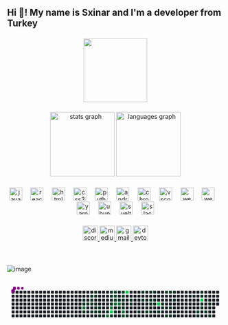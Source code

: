 <h2 align="left">Hi 👋! My name is Sxinar and I'm a developer from Turkey</h2>

###

<div align="center">
  <img height="148" src="https://avatars.githubusercontent.com/u/130384567?v=4&size=64"  />
</div>

###

<div align="center">
  <img src="https://github-readme-stats.vercel.app/api?username=sxinar&hide_title=false&hide_rank=false&show_icons=true&include_all_commits=true&count_private=true&disable_animations=false&theme=dracula&locale=en&hide_border=false" height="150" alt="stats graph"  />
  <img src="https://github-readme-stats.vercel.app/api/top-langs?username=sxinar&locale=en&hide_title=false&layout=compact&card_width=320&langs_count=5&theme=dracula&hide_border=false" height="150" alt="languages graph"  />
</div>

###

<div align="center">
  <img src="https://cdn.jsdelivr.net/gh/devicons/devicon/icons/javascript/javascript-original.svg" height="30" alt="javascript logo"  />
  <img width="12" />
  <img src="https://cdn.jsdelivr.net/gh/devicons/devicon/icons/react/react-original.svg" height="30" alt="react logo"  />
  <img width="12" />
  <img src="https://cdn.jsdelivr.net/gh/devicons/devicon/icons/html5/html5-original.svg" height="30" alt="html5 logo"  />
  <img width="12" />
  <img src="https://cdn.jsdelivr.net/gh/devicons/devicon/icons/css3/css3-original.svg" height="30" alt="css3 logo"  />
  <img width="12" />
  <img src="https://cdn.jsdelivr.net/gh/devicons/devicon/icons/python/python-original.svg" height="30" alt="python logo"  />
  <img width="12" />
  <img src="https://cdn.jsdelivr.net/gh/devicons/devicon/icons/androidstudio/androidstudio-original.svg" height="30" alt="androidstudio logo"  />
  <img width="12" />
  <img src="https://cdn.jsdelivr.net/gh/devicons/devicon/icons/chrome/chrome-original.svg" height="30" alt="chrome logo"  />
  <img width="12" />
  <img src="https://cdn.jsdelivr.net/gh/devicons/devicon/icons/vscode/vscode-original.svg" height="30" alt="vscode logo"  />
  <img width="12" />
  <img src="https://cdn.jsdelivr.net/gh/devicons/devicon/icons/webflow/webflow-original.svg" height="30" alt="webflow logo"  />
  <img width="12" />
  <img src="https://cdn.jsdelivr.net/gh/devicons/devicon/icons/weblate/weblate-original.svg" height="30" alt="weblate logo"  />
  <img width="12" />
  <img src="https://cdn.jsdelivr.net/gh/devicons/devicon/icons/yarn/yarn-original.svg" height="30" alt="yarn logo"  />
  <img width="12" />
  <img src="https://cdn.jsdelivr.net/gh/devicons/devicon/icons/ubuntu/ubuntu-plain.svg" height="30" alt="ubuntu logo"  />
  <img width="12" />
  <img src="https://cdn.jsdelivr.net/gh/devicons/devicon/icons/svelte/svelte-original.svg" height="30" alt="svelte logo"  />
  <img width="12" />
  <img src="https://cdn.jsdelivr.net/gh/devicons/devicon/icons/slack/slack-original.svg" height="30" alt="slack logo"  />
</div>

###

<div align="center">
  <a href="https://discord.com/1259108974540882026" target="_blank">
    <img src="https://img.shields.io/static/v1?message=Discord&logo=discord&label=&color=7289DA&logoColor=white&labelColor=&style=for-the-badge" height="35" alt="discord logo"  />
  </a>
  <a href="https://sxinar.medium.com" target="_blank">
    <img src="https://img.shields.io/static/v1?message=Medium&logo=medium&label=&color=12100E&logoColor=white&labelColor=&style=for-the-badge" height="35" alt="medium logo"  />
  </a>
  <a href="mailto:oshidev@proton.me" target="_blank">
    <img src="https://img.shields.io/static/v1?message=Gmail&logo=gmail&label=&color=D14836&logoColor=white&labelColor=&style=for-the-badge" height="35" alt="gmail logo"  />
  </a>
  <a href="dev.to/sxinar" target="_blank">
    <img src="https://img.shields.io/static/v1?message=dev.to&logo=dev.to&label=&color=0A0A0A&logoColor=white&labelColor=&style=for-the-badge" height="35" alt="devto logo"  />
  </a>
</div>

###

<br clear="both">

![image](https://github.com/user-attachments/assets/74c13363-1117-42c5-83cc-942818f20294)
###

<div align="center">
  <svg viewBox="-16 -32 880 192" width="880" height="192" xmlns="http://www.w3.org/2000/svg"><desc>Generated with https://github.com/Platane/snk</desc><style>:root{--cb:#1b1f230a;--cs:purple;--ce:#161b22;--c0:#161b22;--c1:#01311f;--c2:#034525;--c3:#0f6d31;--c4:#00c647}.c{shape-rendering:geometricPrecision;fill:var(--ce);stroke-width:1px;stroke:var(--cb);animation:none 30700ms linear infinite;width:12px;height:12px}@keyframes c0{6.83%{fill:var(--c1)}6.85%,100%{fill:var(--ce)}}.c.c0{fill:var(--c1);animation-name:c0}@keyframes c1{7.16%{fill:var(--c1)}7.18%,100%{fill:var(--ce)}}.c.c1{fill:var(--c1);animation-name:c1}@keyframes c2{70.02%{fill:var(--c3)}70.04%,100%{fill:var(--ce)}}.c.c2{fill:var(--c3);animation-name:c2}@keyframes c3{10.41%{fill:var(--c1)}10.43%,100%{fill:var(--ce)}}.c.c3{fill:var(--c1);animation-name:c3}@keyframes c4{7.48%{fill:var(--c1)}7.5%,100%{fill:var(--ce)}}.c.c4{fill:var(--c1);animation-name:c4}@keyframes c5{16.93%{fill:var(--c1)}16.95%,100%{fill:var(--ce)}}.c.c5{fill:var(--c1);animation-name:c5}@keyframes c6{17.25%{fill:var(--c1)}17.27%,100%{fill:var(--ce)}}.c.c6{fill:var(--c1);animation-name:c6}@keyframes c7{7.81%{fill:var(--c1)}7.83%,100%{fill:var(--ce)}}.c.c7{fill:var(--c1);animation-name:c7}@keyframes c8{9.76%{fill:var(--c1)}9.78%,100%{fill:var(--ce)}}.c.c8{fill:var(--c1);animation-name:c8}@keyframes c9{16.28%{fill:var(--c1)}16.3%,100%{fill:var(--ce)}}.c.c9{fill:var(--c1);animation-name:c9}@keyframes ca{16.6%{fill:var(--c1)}16.62%,100%{fill:var(--ce)}}.c.ca{fill:var(--c1);animation-name:ca}@keyframes cb{8.13%{fill:var(--c1)}8.15%,100%{fill:var(--ce)}}.c.cb{fill:var(--c1);animation-name:cb}@keyframes cc{8.46%{fill:var(--c1)}8.48%,100%{fill:var(--ce)}}.c.cc{fill:var(--c1);animation-name:cc}@keyframes cd{9.44%{fill:var(--c1)}9.46%,100%{fill:var(--ce)}}.c.cd{fill:var(--c1);animation-name:cd}@keyframes ce{8.78%{fill:var(--c1)}8.8%,100%{fill:var(--ce)}}.c.ce{fill:var(--c1);animation-name:ce}@keyframes cf{9.11%{fill:var(--c1)}9.13%,100%{fill:var(--ce)}}.c.cf{fill:var(--c1);animation-name:cf}@keyframes cg{12.04%{fill:var(--c1)}12.06%,100%{fill:var(--ce)}}.c.cg{fill:var(--c1);animation-name:cg}@keyframes ch{13.02%{fill:var(--c1)}13.04%,100%{fill:var(--ce)}}.c.ch{fill:var(--c1);animation-name:ch}@keyframes ci{67.42%{fill:var(--c3)}67.44%,100%{fill:var(--ce)}}.c.ci{fill:var(--c3);animation-name:ci}@keyframes cj{14.97%{fill:var(--c1)}14.99%,100%{fill:var(--ce)}}.c.cj{fill:var(--c1);animation-name:cj}@keyframes ck{14.65%{fill:var(--c1)}14.67%,100%{fill:var(--ce)}}.c.ck{fill:var(--c1);animation-name:ck}@keyframes cl{14%{fill:var(--c1)}14.02%,100%{fill:var(--ce)}}.c.cl{fill:var(--c1);animation-name:cl}@keyframes cm{66.44%{fill:var(--c3)}66.46%,100%{fill:var(--ce)}}.c.cm{fill:var(--c3);animation-name:cm}@keyframes cn{72.63%{fill:var(--c4)}72.65%,100%{fill:var(--ce)}}.c.cn{fill:var(--c4);animation-name:cn}@keyframes co{20.84%{fill:var(--c1)}20.86%,100%{fill:var(--ce)}}.c.co{fill:var(--c1);animation-name:co}@keyframes cp{62.86%{fill:var(--c2)}62.88%,100%{fill:var(--ce)}}.c.cp{fill:var(--c2);animation-name:cp}@keyframes cq{63.18%{fill:var(--c2)}63.2%,100%{fill:var(--ce)}}.c.cq{fill:var(--c2);animation-name:cq}@keyframes cr{63.51%{fill:var(--c2)}63.53%,100%{fill:var(--ce)}}.c.cr{fill:var(--c2);animation-name:cr}@keyframes cs{63.83%{fill:var(--c3)}63.85%,100%{fill:var(--ce)}}.c.cs{fill:var(--c3);animation-name:cs}@keyframes ct{21.49%{fill:var(--c1)}21.51%,100%{fill:var(--ce)}}.c.ct{fill:var(--c1);animation-name:ct}@keyframes cu{24.09%{fill:var(--c1)}24.11%,100%{fill:var(--ce)}}.c.cu{fill:var(--c1);animation-name:cu}@keyframes cv{64.16%{fill:var(--c3)}64.18%,100%{fill:var(--ce)}}.c.cv{fill:var(--c3);animation-name:cv}@keyframes cw{22.14%{fill:var(--c1)}22.16%,100%{fill:var(--ce)}}.c.cw{fill:var(--c1);animation-name:cw}@keyframes cx{62.2%{fill:var(--c2)}62.22%,100%{fill:var(--ce)}}.c.cx{fill:var(--c2);animation-name:cx}@keyframes cy{23.44%{fill:var(--c1)}23.46%,100%{fill:var(--ce)}}.c.cy{fill:var(--c1);animation-name:cy}@keyframes cz{23.12%{fill:var(--c1)}23.14%,100%{fill:var(--ce)}}.c.cz{fill:var(--c1);animation-name:cz}@keyframes c10{22.79%{fill:var(--c1)}22.81%,100%{fill:var(--ce)}}.c.c10{fill:var(--c1);animation-name:c10}@keyframes c11{22.47%{fill:var(--c1)}22.49%,100%{fill:var(--ce)}}.c.c11{fill:var(--c1);animation-name:c11}@keyframes c12{65.14%{fill:var(--c3)}65.16%,100%{fill:var(--ce)}}.c.c12{fill:var(--c3);animation-name:c12}@keyframes c13{59.6%{fill:var(--c2)}59.62%,100%{fill:var(--ce)}}.c.c13{fill:var(--c2);animation-name:c13}@keyframes c14{75.56%{fill:var(--c4)}75.58%,100%{fill:var(--ce)}}.c.c14{fill:var(--c4);animation-name:c14}@keyframes c15{31.26%{fill:var(--c1)}31.28%,100%{fill:var(--ce)}}.c.c15{fill:var(--c1);animation-name:c15}@keyframes c16{25.07%{fill:var(--c1)}25.09%,100%{fill:var(--ce)}}.c.c16{fill:var(--c1);animation-name:c16}@keyframes c17{25.4%{fill:var(--c1)}25.42%,100%{fill:var(--ce)}}.c.c17{fill:var(--c1);animation-name:c17}@keyframes c18{29.96%{fill:var(--c1)}29.98%,100%{fill:var(--ce)}}.c.c18{fill:var(--c1);animation-name:c18}@keyframes c19{42.34%{fill:var(--c1)}42.36%,100%{fill:var(--ce)}}.c.c19{fill:var(--c1);animation-name:c19}@keyframes c1a{26.7%{fill:var(--c1)}26.72%,100%{fill:var(--ce)}}.c.c1a{fill:var(--c1);animation-name:c1a}@keyframes c1b{29.31%{fill:var(--c1)}29.33%,100%{fill:var(--ce)}}.c.c1b{fill:var(--c1);animation-name:c1b}@keyframes c1c{41.68%{fill:var(--c1)}41.7%,100%{fill:var(--ce)}}.c.c1c{fill:var(--c1);animation-name:c1c}@keyframes c1d{27.35%{fill:var(--c1)}27.37%,100%{fill:var(--ce)}}.c.c1d{fill:var(--c1);animation-name:c1d}@keyframes c1e{28.33%{fill:var(--c1)}28.35%,100%{fill:var(--ce)}}.c.c1e{fill:var(--c1);animation-name:c1e}@keyframes c1f{28.98%{fill:var(--c1)}29%,100%{fill:var(--ce)}}.c.c1f{fill:var(--c1);animation-name:c1f}@keyframes c1g{41.36%{fill:var(--c1)}41.38%,100%{fill:var(--ce)}}.c.c1g{fill:var(--c1);animation-name:c1g}@keyframes c1h{27.68%{fill:var(--c1)}27.7%,100%{fill:var(--ce)}}.c.c1h{fill:var(--c1);animation-name:c1h}@keyframes c1i{28%{fill:var(--c1)}28.02%,100%{fill:var(--ce)}}.c.c1i{fill:var(--c1);animation-name:c1i}@keyframes c1j{79.14%{fill:var(--c4)}79.16%,100%{fill:var(--ce)}}.c.c1j{fill:var(--c4);animation-name:c1j}@keyframes c1k{34.19%{fill:var(--c1)}34.21%,100%{fill:var(--ce)}}.c.c1k{fill:var(--c1);animation-name:c1k}@keyframes c1l{35.17%{fill:var(--c1)}35.19%,100%{fill:var(--ce)}}.c.c1l{fill:var(--c1);animation-name:c1l}@keyframes c1m{34.84%{fill:var(--c1)}34.86%,100%{fill:var(--ce)}}.c.c1m{fill:var(--c1);animation-name:c1m}@keyframes c1n{40.38%{fill:var(--c1)}40.4%,100%{fill:var(--ce)}}.c.c1n{fill:var(--c1);animation-name:c1n}@keyframes c1o{37.12%{fill:var(--c1)}37.14%,100%{fill:var(--ce)}}.c.c1o{fill:var(--c1);animation-name:c1o}@keyframes c1p{40.06%{fill:var(--c1)}40.08%,100%{fill:var(--ce)}}.c.c1p{fill:var(--c1);animation-name:c1p}@keyframes c1q{36.15%{fill:var(--c1)}36.17%,100%{fill:var(--ce)}}.c.c1q{fill:var(--c1);animation-name:c1q}@keyframes c1r{36.8%{fill:var(--c1)}36.82%,100%{fill:var(--ce)}}.c.c1r{fill:var(--c1);animation-name:c1r}@keyframes c1s{39.73%{fill:var(--c1)}39.75%,100%{fill:var(--ce)}}.c.c1s{fill:var(--c1);animation-name:c1s}@keyframes c1t{39.08%{fill:var(--c1)}39.1%,100%{fill:var(--ce)}}.c.c1t{fill:var(--c1);animation-name:c1t}@keyframes c1u{46.9%{fill:var(--c1)}46.92%,100%{fill:var(--ce)}}.c.c1u{fill:var(--c1);animation-name:c1u}@keyframes c1v{53.08%{fill:var(--c2)}53.1%,100%{fill:var(--ce)}}.c.c1v{fill:var(--c2);animation-name:c1v}@keyframes c1w{52.76%{fill:var(--c1)}52.78%,100%{fill:var(--ce)}}.c.c1w{fill:var(--c1);animation-name:c1w}@keyframes c1x{47.87%{fill:var(--c1)}47.89%,100%{fill:var(--ce)}}.c.c1x{fill:var(--c1);animation-name:c1x}@keyframes c1y{47.55%{fill:var(--c1)}47.57%,100%{fill:var(--ce)}}.c.c1y{fill:var(--c1);animation-name:c1y}@keyframes c1z{83.05%{fill:var(--c4)}83.07%,100%{fill:var(--ce)}}.c.c1z{fill:var(--c4);animation-name:c1z}@keyframes c20{50.15%{fill:var(--c1)}50.17%,100%{fill:var(--ce)}}.c.c20{fill:var(--c1);animation-name:c20}@keyframes c21{50.48%{fill:var(--c1)}50.5%,100%{fill:var(--ce)}}.c.c21{fill:var(--c1);animation-name:c21}@keyframes c22{51.13%{fill:var(--c1)}51.15%,100%{fill:var(--ce)}}.c.c22{fill:var(--c1);animation-name:c22}@keyframes c23{49.5%{fill:var(--c1)}49.52%,100%{fill:var(--ce)}}.c.c23{fill:var(--c1);animation-name:c23}@keyframes c24{51.78%{fill:var(--c1)}51.8%,100%{fill:var(--ce)}}.c.c24{fill:var(--c1);animation-name:c24}.u{transform-origin:0 0;transform:scale(0,1);animation:none linear 30700ms infinite}@keyframes u0{6.83%{transform:scale(0.000,1)}6.85%,7.16%{transform:scale(0.016,1)}7.18%,7.48%{transform:scale(0.033,1)}7.5%,7.81%{transform:scale(0.049,1)}7.83%,8.13%{transform:scale(0.066,1)}8.15%,8.46%{transform:scale(0.082,1)}8.48%,8.78%{transform:scale(0.098,1)}8.8%,9.11%{transform:scale(0.115,1)}9.13%,9.44%{transform:scale(0.131,1)}9.46%,9.76%{transform:scale(0.148,1)}9.78%,10.41%{transform:scale(0.164,1)}10.43%,12.04%{transform:scale(0.180,1)}12.06%,13.02%{transform:scale(0.197,1)}13.04%,14%{transform:scale(0.213,1)}14.02%,14.65%{transform:scale(0.230,1)}14.67%,14.97%{transform:scale(0.246,1)}14.99%,16.28%{transform:scale(0.262,1)}16.3%,16.6%{transform:scale(0.279,1)}16.62%,16.93%{transform:scale(0.295,1)}16.95%,17.25%{transform:scale(0.311,1)}17.27%,20.84%{transform:scale(0.328,1)}20.86%,21.49%{transform:scale(0.344,1)}21.51%,22.14%{transform:scale(0.361,1)}22.16%,22.47%{transform:scale(0.377,1)}22.49%,22.79%{transform:scale(0.393,1)}22.81%,23.12%{transform:scale(0.410,1)}23.14%,23.44%{transform:scale(0.426,1)}23.46%,24.09%{transform:scale(0.443,1)}24.11%,25.07%{transform:scale(0.459,1)}25.09%,25.4%{transform:scale(0.475,1)}25.42%,26.7%{transform:scale(0.492,1)}26.72%,27.35%{transform:scale(0.508,1)}27.37%,27.68%{transform:scale(0.525,1)}27.7%,28%{transform:scale(0.541,1)}28.02%,28.33%{transform:scale(0.557,1)}28.35%,28.98%{transform:scale(0.574,1)}29%,29.31%{transform:scale(0.590,1)}29.33%,29.96%{transform:scale(0.607,1)}29.98%,31.26%{transform:scale(0.623,1)}31.28%,34.19%{transform:scale(0.639,1)}34.21%,34.84%{transform:scale(0.656,1)}34.86%,35.17%{transform:scale(0.672,1)}35.19%,36.15%{transform:scale(0.689,1)}36.17%,36.8%{transform:scale(0.705,1)}36.82%,37.12%{transform:scale(0.721,1)}37.14%,39.08%{transform:scale(0.738,1)}39.1%,39.73%{transform:scale(0.754,1)}39.75%,40.06%{transform:scale(0.770,1)}40.08%,40.38%{transform:scale(0.787,1)}40.4%,41.36%{transform:scale(0.803,1)}41.38%,41.68%{transform:scale(0.820,1)}41.7%,42.34%{transform:scale(0.836,1)}42.36%,46.9%{transform:scale(0.852,1)}46.92%,47.55%{transform:scale(0.869,1)}47.57%,47.87%{transform:scale(0.885,1)}47.89%,49.5%{transform:scale(0.902,1)}49.52%,50.15%{transform:scale(0.918,1)}50.17%,50.48%{transform:scale(0.934,1)}50.5%,51.13%{transform:scale(0.951,1)}51.15%,51.78%{transform:scale(0.967,1)}51.8%,52.76%{transform:scale(0.984,1)}52.78%,100%{transform:scale(1.000,1)}}.u.u0{fill:var(--c1);animation-name:u0;transform-origin:0.0px 0}@keyframes u1{53.08%{transform:scale(0.000,1)}53.1%,59.6%{transform:scale(0.167,1)}59.62%,62.2%{transform:scale(0.333,1)}62.22%,62.86%{transform:scale(0.500,1)}62.88%,63.18%{transform:scale(0.667,1)}63.2%,63.51%{transform:scale(0.833,1)}63.53%,100%{transform:scale(1.000,1)}}.u.u1{fill:var(--c2);animation-name:u1;transform-origin:671.8px 0}@keyframes u2{63.83%{transform:scale(0.000,1)}63.85%,64.16%{transform:scale(0.167,1)}64.18%,65.14%{transform:scale(0.333,1)}65.16%,66.44%{transform:scale(0.500,1)}66.46%,67.42%{transform:scale(0.667,1)}67.44%,70.02%{transform:scale(0.833,1)}70.04%,100%{transform:scale(1.000,1)}}.u.u2{fill:var(--c3);animation-name:u2;transform-origin:737.9px 0}@keyframes u3{72.63%{transform:scale(0.000,1)}72.65%,75.56%{transform:scale(0.250,1)}75.58%,79.14%{transform:scale(0.500,1)}79.16%,83.05%{transform:scale(0.750,1)}83.07%,100%{transform:scale(1.000,1)}}.u.u3{fill:var(--c4);animation-name:u3;transform-origin:803.9px 0}.s{shape-rendering:geometricPrecision;fill:var(--cs);animation:none linear 30700ms infinite}@keyframes s0{0%,99.67%{transform:translate(0px,-16px)}0.33%{transform:translate(0px,0px)}6.19%{transform:translate(288px,0px)}7.17%{transform:translate(288px,48px)}8.14%{transform:translate(336px,48px)}8.47%{transform:translate(336px,64px)}8.79%{transform:translate(352px,64px)}9.12%{transform:translate(352px,80px)}10.42%,70.36%{transform:translate(288px,80px)}10.75%{transform:translate(288px,96px)}12.38%,67.75%{transform:translate(368px,96px)}12.7%{transform:translate(368px,80px)}13.03%{transform:translate(384px,80px)}13.68%{transform:translate(384px,48px)}14.01%{transform:translate(400px,48px)}14.98%{transform:translate(400px,0px)}16.29%{transform:translate(336px,0px)}16.61%{transform:translate(336px,16px)}16.94%{transform:translate(320px,16px)}17.26%{transform:translate(320px,32px)}18.24%{transform:translate(368px,32px)}19.87%{transform:translate(368px,112px)}20.52%{transform:translate(400px,112px)}20.85%{transform:translate(400px,96px)}21.17%{transform:translate(416px,96px)}21.5%{transform:translate(416px,80px)}21.82%,65.47%{transform:translate(432px,80px)}22.15%,60.59%,65.8%{transform:translate(432px,64px)}22.48%,60.91%{transform:translate(448px,64px)}23.45%{transform:translate(448px,16px)}23.78%{transform:translate(432px,16px)}24.1%{transform:translate(432px,32px)}25.08%{transform:translate(480px,32px)}25.41%{transform:translate(480px,48px)}26.38%{transform:translate(528px,48px)}26.71%{transform:translate(528px,32px)}27.69%{transform:translate(576px,32px)}28.01%{transform:translate(576px,48px)}28.34%{transform:translate(560px,48px)}28.99%{transform:translate(560px,80px)}30.94%,58.96%,73.94%{transform:translate(464px,80px)}31.27%,59.28%{transform:translate(464px,96px)}33.88%{transform:translate(592px,96px)}34.2%{transform:translate(592px,80px)}34.53%{transform:translate(608px,80px)}35.18%{transform:translate(608px,48px)}35.83%{transform:translate(640px,48px)}36.81%{transform:translate(640px,96px)}37.13%{transform:translate(624px,96px)}37.46%{transform:translate(624px,80px)}38.11%{transform:translate(656px,80px)}39.74%{transform:translate(656px,0px)}42.35%{transform:translate(528px,0px)}42.67%{transform:translate(528px,16px)}47.56%{transform:translate(768px,16px)}47.88%{transform:translate(768px,0px)}48.53%{transform:translate(800px,0px)}49.51%{transform:translate(800px,48px)}50.16%,82.74%{transform:translate(768px,48px)}50.49%{transform:translate(768px,64px)}50.81%{transform:translate(784px,64px)}51.14%{transform:translate(784px,80px)}51.47%{transform:translate(800px,80px)}51.79%{transform:translate(800px,96px)}52.77%{transform:translate(752px,96px)}53.09%{transform:translate(752px,80px)}59.93%{transform:translate(432px,96px)}62.21%{transform:translate(448px,0px)}62.87%{transform:translate(416px,0px)}63.84%{transform:translate(416px,48px)}64.5%{transform:translate(448px,48px)}65.15%{transform:translate(448px,80px)}66.78%{transform:translate(384px,64px)}67.43%{transform:translate(384px,96px)}68.4%{transform:translate(368px,64px)}70.03%{transform:translate(288px,64px)}75.57%{transform:translate(464px,0px)}78.18%{transform:translate(592px,0px)}79.15%{transform:translate(592px,48px)}83.06%{transform:translate(768px,32px)}96.74%{transform:translate(96px,32px)}97.07%{transform:translate(96px,16px)}97.39%{transform:translate(80px,16px)}98.05%{transform:translate(80px,-16px)}}.s.s0{transform:translate(0px,-16px);animation-name:s0}@keyframes s1{0%,99.67%{transform:translate(16px,-16px)}0.33%{transform:translate(0px,-16px)}0.65%{transform:translate(0px,0px)}6.51%{transform:translate(288px,0px)}7.49%{transform:translate(288px,48px)}8.47%{transform:translate(336px,48px)}8.79%{transform:translate(336px,64px)}9.12%{transform:translate(352px,64px)}9.45%{transform:translate(352px,80px)}10.75%,70.68%{transform:translate(288px,80px)}11.07%{transform:translate(288px,96px)}12.7%,68.08%{transform:translate(368px,96px)}13.03%{transform:translate(368px,80px)}13.36%{transform:translate(384px,80px)}14.01%{transform:translate(384px,48px)}14.33%{transform:translate(400px,48px)}15.31%{transform:translate(400px,0px)}16.61%{transform:translate(336px,0px)}16.94%{transform:translate(336px,16px)}17.26%{transform:translate(320px,16px)}17.59%{transform:translate(320px,32px)}18.57%{transform:translate(368px,32px)}20.2%{transform:translate(368px,112px)}20.85%{transform:translate(400px,112px)}21.17%{transform:translate(400px,96px)}21.5%{transform:translate(416px,96px)}21.82%{transform:translate(416px,80px)}22.15%,65.8%{transform:translate(432px,80px)}22.48%,60.91%,66.12%{transform:translate(432px,64px)}22.8%,61.24%{transform:translate(448px,64px)}23.78%{transform:translate(448px,16px)}24.1%{transform:translate(432px,16px)}24.43%{transform:translate(432px,32px)}25.41%{transform:translate(480px,32px)}25.73%{transform:translate(480px,48px)}26.71%{transform:translate(528px,48px)}27.04%{transform:translate(528px,32px)}28.01%{transform:translate(576px,32px)}28.34%{transform:translate(576px,48px)}28.66%{transform:translate(560px,48px)}29.32%{transform:translate(560px,80px)}31.27%,59.28%,74.27%{transform:translate(464px,80px)}31.6%,59.61%{transform:translate(464px,96px)}34.2%{transform:translate(592px,96px)}34.53%{transform:translate(592px,80px)}34.85%{transform:translate(608px,80px)}35.5%{transform:translate(608px,48px)}36.16%{transform:translate(640px,48px)}37.13%{transform:translate(640px,96px)}37.46%{transform:translate(624px,96px)}37.79%{transform:translate(624px,80px)}38.44%{transform:translate(656px,80px)}40.07%{transform:translate(656px,0px)}42.67%{transform:translate(528px,0px)}43%{transform:translate(528px,16px)}47.88%{transform:translate(768px,16px)}48.21%{transform:translate(768px,0px)}48.86%{transform:translate(800px,0px)}49.84%{transform:translate(800px,48px)}50.49%,83.06%{transform:translate(768px,48px)}50.81%{transform:translate(768px,64px)}51.14%{transform:translate(784px,64px)}51.47%{transform:translate(784px,80px)}51.79%{transform:translate(800px,80px)}52.12%{transform:translate(800px,96px)}53.09%{transform:translate(752px,96px)}53.42%{transform:translate(752px,80px)}60.26%{transform:translate(432px,96px)}62.54%{transform:translate(448px,0px)}63.19%{transform:translate(416px,0px)}64.17%{transform:translate(416px,48px)}64.82%{transform:translate(448px,48px)}65.47%{transform:translate(448px,80px)}67.1%{transform:translate(384px,64px)}67.75%{transform:translate(384px,96px)}68.73%{transform:translate(368px,64px)}70.36%{transform:translate(288px,64px)}75.9%{transform:translate(464px,0px)}78.5%{transform:translate(592px,0px)}79.48%{transform:translate(592px,48px)}83.39%{transform:translate(768px,32px)}97.07%{transform:translate(96px,32px)}97.39%{transform:translate(96px,16px)}97.72%{transform:translate(80px,16px)}98.37%{transform:translate(80px,-16px)}}.s.s1{transform:translate(16px,-16px);animation-name:s1}@keyframes s2{0%,99.67%{transform:translate(32px,-16px)}0.65%{transform:translate(0px,-16px)}0.98%{transform:translate(0px,0px)}6.84%{transform:translate(288px,0px)}7.82%{transform:translate(288px,48px)}8.79%{transform:translate(336px,48px)}9.12%{transform:translate(336px,64px)}9.45%{transform:translate(352px,64px)}9.77%{transform:translate(352px,80px)}11.07%,71.01%{transform:translate(288px,80px)}11.4%{transform:translate(288px,96px)}13.03%,68.4%{transform:translate(368px,96px)}13.36%{transform:translate(368px,80px)}13.68%{transform:translate(384px,80px)}14.33%{transform:translate(384px,48px)}14.66%{transform:translate(400px,48px)}15.64%{transform:translate(400px,0px)}16.94%{transform:translate(336px,0px)}17.26%{transform:translate(336px,16px)}17.59%{transform:translate(320px,16px)}17.92%{transform:translate(320px,32px)}18.89%{transform:translate(368px,32px)}20.52%{transform:translate(368px,112px)}21.17%{transform:translate(400px,112px)}21.5%{transform:translate(400px,96px)}21.82%{transform:translate(416px,96px)}22.15%{transform:translate(416px,80px)}22.48%,66.12%{transform:translate(432px,80px)}22.8%,61.24%,66.45%{transform:translate(432px,64px)}23.13%,61.56%{transform:translate(448px,64px)}24.1%{transform:translate(448px,16px)}24.43%{transform:translate(432px,16px)}24.76%{transform:translate(432px,32px)}25.73%{transform:translate(480px,32px)}26.06%{transform:translate(480px,48px)}27.04%{transform:translate(528px,48px)}27.36%{transform:translate(528px,32px)}28.34%{transform:translate(576px,32px)}28.66%{transform:translate(576px,48px)}28.99%{transform:translate(560px,48px)}29.64%{transform:translate(560px,80px)}31.6%,59.61%,74.59%{transform:translate(464px,80px)}31.92%,59.93%{transform:translate(464px,96px)}34.53%{transform:translate(592px,96px)}34.85%{transform:translate(592px,80px)}35.18%{transform:translate(608px,80px)}35.83%{transform:translate(608px,48px)}36.48%{transform:translate(640px,48px)}37.46%{transform:translate(640px,96px)}37.79%{transform:translate(624px,96px)}38.11%{transform:translate(624px,80px)}38.76%{transform:translate(656px,80px)}40.39%{transform:translate(656px,0px)}43%{transform:translate(528px,0px)}43.32%{transform:translate(528px,16px)}48.21%{transform:translate(768px,16px)}48.53%{transform:translate(768px,0px)}49.19%{transform:translate(800px,0px)}50.16%{transform:translate(800px,48px)}50.81%,83.39%{transform:translate(768px,48px)}51.14%{transform:translate(768px,64px)}51.47%{transform:translate(784px,64px)}51.79%{transform:translate(784px,80px)}52.12%{transform:translate(800px,80px)}52.44%{transform:translate(800px,96px)}53.42%{transform:translate(752px,96px)}53.75%{transform:translate(752px,80px)}60.59%{transform:translate(432px,96px)}62.87%{transform:translate(448px,0px)}63.52%{transform:translate(416px,0px)}64.5%{transform:translate(416px,48px)}65.15%{transform:translate(448px,48px)}65.8%{transform:translate(448px,80px)}67.43%{transform:translate(384px,64px)}68.08%{transform:translate(384px,96px)}69.06%{transform:translate(368px,64px)}70.68%{transform:translate(288px,64px)}76.22%{transform:translate(464px,0px)}78.83%{transform:translate(592px,0px)}79.8%{transform:translate(592px,48px)}83.71%{transform:translate(768px,32px)}97.39%{transform:translate(96px,32px)}97.72%{transform:translate(96px,16px)}98.05%{transform:translate(80px,16px)}98.7%{transform:translate(80px,-16px)}}.s.s2{transform:translate(32px,-16px);animation-name:s2}@keyframes s3{0%,99.67%{transform:translate(48px,-16px)}0.98%{transform:translate(0px,-16px)}1.3%{transform:translate(0px,0px)}7.17%{transform:translate(288px,0px)}8.14%{transform:translate(288px,48px)}9.12%{transform:translate(336px,48px)}9.45%{transform:translate(336px,64px)}9.77%{transform:translate(352px,64px)}10.1%{transform:translate(352px,80px)}11.4%,71.34%{transform:translate(288px,80px)}11.73%{transform:translate(288px,96px)}13.36%,68.73%{transform:translate(368px,96px)}13.68%{transform:translate(368px,80px)}14.01%{transform:translate(384px,80px)}14.66%{transform:translate(384px,48px)}14.98%{transform:translate(400px,48px)}15.96%{transform:translate(400px,0px)}17.26%{transform:translate(336px,0px)}17.59%{transform:translate(336px,16px)}17.92%{transform:translate(320px,16px)}18.24%{transform:translate(320px,32px)}19.22%{transform:translate(368px,32px)}20.85%{transform:translate(368px,112px)}21.5%{transform:translate(400px,112px)}21.82%{transform:translate(400px,96px)}22.15%{transform:translate(416px,96px)}22.48%{transform:translate(416px,80px)}22.8%,66.45%{transform:translate(432px,80px)}23.13%,61.56%,66.78%{transform:translate(432px,64px)}23.45%,61.89%{transform:translate(448px,64px)}24.43%{transform:translate(448px,16px)}24.76%{transform:translate(432px,16px)}25.08%{transform:translate(432px,32px)}26.06%{transform:translate(480px,32px)}26.38%{transform:translate(480px,48px)}27.36%{transform:translate(528px,48px)}27.69%{transform:translate(528px,32px)}28.66%{transform:translate(576px,32px)}28.99%{transform:translate(576px,48px)}29.32%{transform:translate(560px,48px)}29.97%{transform:translate(560px,80px)}31.92%,59.93%,74.92%{transform:translate(464px,80px)}32.25%,60.26%{transform:translate(464px,96px)}34.85%{transform:translate(592px,96px)}35.18%{transform:translate(592px,80px)}35.5%{transform:translate(608px,80px)}36.16%{transform:translate(608px,48px)}36.81%{transform:translate(640px,48px)}37.79%{transform:translate(640px,96px)}38.11%{transform:translate(624px,96px)}38.44%{transform:translate(624px,80px)}39.09%{transform:translate(656px,80px)}40.72%{transform:translate(656px,0px)}43.32%{transform:translate(528px,0px)}43.65%{transform:translate(528px,16px)}48.53%{transform:translate(768px,16px)}48.86%{transform:translate(768px,0px)}49.51%{transform:translate(800px,0px)}50.49%{transform:translate(800px,48px)}51.14%,83.71%{transform:translate(768px,48px)}51.47%{transform:translate(768px,64px)}51.79%{transform:translate(784px,64px)}52.12%{transform:translate(784px,80px)}52.44%{transform:translate(800px,80px)}52.77%{transform:translate(800px,96px)}53.75%{transform:translate(752px,96px)}54.07%{transform:translate(752px,80px)}60.91%{transform:translate(432px,96px)}63.19%{transform:translate(448px,0px)}63.84%{transform:translate(416px,0px)}64.82%{transform:translate(416px,48px)}65.47%{transform:translate(448px,48px)}66.12%{transform:translate(448px,80px)}67.75%{transform:translate(384px,64px)}68.4%{transform:translate(384px,96px)}69.38%{transform:translate(368px,64px)}71.01%{transform:translate(288px,64px)}76.55%{transform:translate(464px,0px)}79.15%{transform:translate(592px,0px)}80.13%{transform:translate(592px,48px)}84.04%{transform:translate(768px,32px)}97.72%{transform:translate(96px,32px)}98.05%{transform:translate(96px,16px)}98.37%{transform:translate(80px,16px)}99.02%{transform:translate(80px,-16px)}}.s.s3{transform:translate(48px,-16px);animation-name:s3}</style><rect class="c" x="2" y="2" rx="2" ry="2"/><rect class="c" x="2" y="18" rx="2" ry="2"/><rect class="c" x="2" y="34" rx="2" ry="2"/><rect class="c" x="2" y="50" rx="2" ry="2"/><rect class="c" x="2" y="66" rx="2" ry="2"/><rect class="c" x="2" y="82" rx="2" ry="2"/><rect class="c" x="2" y="98" rx="2" ry="2"/><rect class="c" x="18" y="2" rx="2" ry="2"/><rect class="c" x="18" y="18" rx="2" ry="2"/><rect class="c" x="18" y="34" rx="2" ry="2"/><rect class="c" x="18" y="50" rx="2" ry="2"/><rect class="c" x="18" y="66" rx="2" ry="2"/><rect class="c" x="18" y="82" rx="2" ry="2"/><rect class="c" x="18" y="98" rx="2" ry="2"/><rect class="c" x="34" y="2" rx="2" ry="2"/><rect class="c" x="34" y="18" rx="2" ry="2"/><rect class="c" x="34" y="34" rx="2" ry="2"/><rect class="c" x="34" y="50" rx="2" ry="2"/><rect class="c" x="34" y="66" rx="2" ry="2"/><rect class="c" x="34" y="82" rx="2" ry="2"/><rect class="c" x="34" y="98" rx="2" ry="2"/><rect class="c" x="50" y="2" rx="2" ry="2"/><rect class="c" x="50" y="18" rx="2" ry="2"/><rect class="c" x="50" y="34" rx="2" ry="2"/><rect class="c" x="50" y="50" rx="2" ry="2"/><rect class="c" x="50" y="66" rx="2" ry="2"/><rect class="c" x="50" y="82" rx="2" ry="2"/><rect class="c" x="50" y="98" rx="2" ry="2"/><rect class="c" x="66" y="2" rx="2" ry="2"/><rect class="c" x="66" y="18" rx="2" ry="2"/><rect class="c" x="66" y="34" rx="2" ry="2"/><rect class="c" x="66" y="50" rx="2" ry="2"/><rect class="c" x="66" y="66" rx="2" ry="2"/><rect class="c" x="66" y="82" rx="2" ry="2"/><rect class="c" x="66" y="98" rx="2" ry="2"/><rect class="c" x="82" y="2" rx="2" ry="2"/><rect class="c" x="82" y="18" rx="2" ry="2"/><rect class="c" x="82" y="34" rx="2" ry="2"/><rect class="c" x="82" y="50" rx="2" ry="2"/><rect class="c" x="82" y="66" rx="2" ry="2"/><rect class="c" x="82" y="82" rx="2" ry="2"/><rect class="c" x="82" y="98" rx="2" ry="2"/><rect class="c" x="98" y="2" rx="2" ry="2"/><rect class="c" x="98" y="18" rx="2" ry="2"/><rect class="c" x="98" y="34" rx="2" ry="2"/><rect class="c" x="98" y="50" rx="2" ry="2"/><rect class="c" x="98" y="66" rx="2" ry="2"/><rect class="c" x="98" y="82" rx="2" ry="2"/><rect class="c" x="98" y="98" rx="2" ry="2"/><rect class="c" x="114" y="2" rx="2" ry="2"/><rect class="c" x="114" y="18" rx="2" ry="2"/><rect class="c" x="114" y="34" rx="2" ry="2"/><rect class="c" x="114" y="50" rx="2" ry="2"/><rect class="c" x="114" y="66" rx="2" ry="2"/><rect class="c" x="114" y="82" rx="2" ry="2"/><rect class="c" x="114" y="98" rx="2" ry="2"/><rect class="c" x="130" y="2" rx="2" ry="2"/><rect class="c" x="130" y="18" rx="2" ry="2"/><rect class="c" x="130" y="34" rx="2" ry="2"/><rect class="c" x="130" y="50" rx="2" ry="2"/><rect class="c" x="130" y="66" rx="2" ry="2"/><rect class="c" x="130" y="82" rx="2" ry="2"/><rect class="c" x="130" y="98" rx="2" ry="2"/><rect class="c" x="146" y="2" rx="2" ry="2"/><rect class="c" x="146" y="18" rx="2" ry="2"/><rect class="c" x="146" y="34" rx="2" ry="2"/><rect class="c" x="146" y="50" rx="2" ry="2"/><rect class="c" x="146" y="66" rx="2" ry="2"/><rect class="c" x="146" y="82" rx="2" ry="2"/><rect class="c" x="146" y="98" rx="2" ry="2"/><rect class="c" x="162" y="2" rx="2" ry="2"/><rect class="c" x="162" y="18" rx="2" ry="2"/><rect class="c" x="162" y="34" rx="2" ry="2"/><rect class="c" x="162" y="50" rx="2" ry="2"/><rect class="c" x="162" y="66" rx="2" ry="2"/><rect class="c" x="162" y="82" rx="2" ry="2"/><rect class="c" x="162" y="98" rx="2" ry="2"/><rect class="c" x="178" y="2" rx="2" ry="2"/><rect class="c" x="178" y="18" rx="2" ry="2"/><rect class="c" x="178" y="34" rx="2" ry="2"/><rect class="c" x="178" y="50" rx="2" ry="2"/><rect class="c" x="178" y="66" rx="2" ry="2"/><rect class="c" x="178" y="82" rx="2" ry="2"/><rect class="c" x="178" y="98" rx="2" ry="2"/><rect class="c" x="194" y="2" rx="2" ry="2"/><rect class="c" x="194" y="18" rx="2" ry="2"/><rect class="c" x="194" y="34" rx="2" ry="2"/><rect class="c" x="194" y="50" rx="2" ry="2"/><rect class="c" x="194" y="66" rx="2" ry="2"/><rect class="c" x="194" y="82" rx="2" ry="2"/><rect class="c" x="194" y="98" rx="2" ry="2"/><rect class="c" x="210" y="2" rx="2" ry="2"/><rect class="c" x="210" y="18" rx="2" ry="2"/><rect class="c" x="210" y="34" rx="2" ry="2"/><rect class="c" x="210" y="50" rx="2" ry="2"/><rect class="c" x="210" y="66" rx="2" ry="2"/><rect class="c" x="210" y="82" rx="2" ry="2"/><rect class="c" x="210" y="98" rx="2" ry="2"/><rect class="c" x="226" y="2" rx="2" ry="2"/><rect class="c" x="226" y="18" rx="2" ry="2"/><rect class="c" x="226" y="34" rx="2" ry="2"/><rect class="c" x="226" y="50" rx="2" ry="2"/><rect class="c" x="226" y="66" rx="2" ry="2"/><rect class="c" x="226" y="82" rx="2" ry="2"/><rect class="c" x="226" y="98" rx="2" ry="2"/><rect class="c" x="242" y="2" rx="2" ry="2"/><rect class="c" x="242" y="18" rx="2" ry="2"/><rect class="c" x="242" y="34" rx="2" ry="2"/><rect class="c" x="242" y="50" rx="2" ry="2"/><rect class="c" x="242" y="66" rx="2" ry="2"/><rect class="c" x="242" y="82" rx="2" ry="2"/><rect class="c" x="242" y="98" rx="2" ry="2"/><rect class="c" x="258" y="2" rx="2" ry="2"/><rect class="c" x="258" y="18" rx="2" ry="2"/><rect class="c" x="258" y="34" rx="2" ry="2"/><rect class="c" x="258" y="50" rx="2" ry="2"/><rect class="c" x="258" y="66" rx="2" ry="2"/><rect class="c" x="258" y="82" rx="2" ry="2"/><rect class="c" x="258" y="98" rx="2" ry="2"/><rect class="c" x="274" y="2" rx="2" ry="2"/><rect class="c" x="274" y="18" rx="2" ry="2"/><rect class="c" x="274" y="34" rx="2" ry="2"/><rect class="c" x="274" y="50" rx="2" ry="2"/><rect class="c" x="274" y="66" rx="2" ry="2"/><rect class="c" x="274" y="82" rx="2" ry="2"/><rect class="c" x="274" y="98" rx="2" ry="2"/><rect class="c" x="290" y="2" rx="2" ry="2"/><rect class="c" x="290" y="18" rx="2" ry="2"/><rect class="c c0" x="290" y="34" rx="2" ry="2"/><rect class="c c1" x="290" y="50" rx="2" ry="2"/><rect class="c c2" x="290" y="66" rx="2" ry="2"/><rect class="c c3" x="290" y="82" rx="2" ry="2"/><rect class="c" x="290" y="98" rx="2" ry="2"/><rect class="c" x="306" y="2" rx="2" ry="2"/><rect class="c" x="306" y="18" rx="2" ry="2"/><rect class="c" x="306" y="34" rx="2" ry="2"/><rect class="c c4" x="306" y="50" rx="2" ry="2"/><rect class="c" x="306" y="66" rx="2" ry="2"/><rect class="c" x="306" y="82" rx="2" ry="2"/><rect class="c" x="306" y="98" rx="2" ry="2"/><rect class="c" x="322" y="2" rx="2" ry="2"/><rect class="c c5" x="322" y="18" rx="2" ry="2"/><rect class="c c6" x="322" y="34" rx="2" ry="2"/><rect class="c c7" x="322" y="50" rx="2" ry="2"/><rect class="c" x="322" y="66" rx="2" ry="2"/><rect class="c c8" x="322" y="82" rx="2" ry="2"/><rect class="c" x="322" y="98" rx="2" ry="2"/><rect class="c c9" x="338" y="2" rx="2" ry="2"/><rect class="c ca" x="338" y="18" rx="2" ry="2"/><rect class="c" x="338" y="34" rx="2" ry="2"/><rect class="c cb" x="338" y="50" rx="2" ry="2"/><rect class="c cc" x="338" y="66" rx="2" ry="2"/><rect class="c cd" x="338" y="82" rx="2" ry="2"/><rect class="c" x="338" y="98" rx="2" ry="2"/><rect class="c" x="354" y="2" rx="2" ry="2"/><rect class="c" x="354" y="18" rx="2" ry="2"/><rect class="c" x="354" y="34" rx="2" ry="2"/><rect class="c" x="354" y="50" rx="2" ry="2"/><rect class="c ce" x="354" y="66" rx="2" ry="2"/><rect class="c cf" x="354" y="82" rx="2" ry="2"/><rect class="c cg" x="354" y="98" rx="2" ry="2"/><rect class="c" x="370" y="2" rx="2" ry="2"/><rect class="c" x="370" y="18" rx="2" ry="2"/><rect class="c" x="370" y="34" rx="2" ry="2"/><rect class="c" x="370" y="50" rx="2" ry="2"/><rect class="c" x="370" y="66" rx="2" ry="2"/><rect class="c" x="370" y="82" rx="2" ry="2"/><rect class="c" x="370" y="98" rx="2" ry="2"/><rect class="c" x="386" y="2" rx="2" ry="2"/><rect class="c" x="386" y="18" rx="2" ry="2"/><rect class="c" x="386" y="34" rx="2" ry="2"/><rect class="c" x="386" y="50" rx="2" ry="2"/><rect class="c" x="386" y="66" rx="2" ry="2"/><rect class="c ch" x="386" y="82" rx="2" ry="2"/><rect class="c ci" x="386" y="98" rx="2" ry="2"/><rect class="c cj" x="402" y="2" rx="2" ry="2"/><rect class="c ck" x="402" y="18" rx="2" ry="2"/><rect class="c" x="402" y="34" rx="2" ry="2"/><rect class="c cl" x="402" y="50" rx="2" ry="2"/><rect class="c cm" x="402" y="66" rx="2" ry="2"/><rect class="c cn" x="402" y="82" rx="2" ry="2"/><rect class="c co" x="402" y="98" rx="2" ry="2"/><rect class="c cp" x="418" y="2" rx="2" ry="2"/><rect class="c cq" x="418" y="18" rx="2" ry="2"/><rect class="c cr" x="418" y="34" rx="2" ry="2"/><rect class="c cs" x="418" y="50" rx="2" ry="2"/><rect class="c" x="418" y="66" rx="2" ry="2"/><rect class="c ct" x="418" y="82" rx="2" ry="2"/><rect class="c" x="418" y="98" rx="2" ry="2"/><rect class="c" x="434" y="2" rx="2" ry="2"/><rect class="c" x="434" y="18" rx="2" ry="2"/><rect class="c cu" x="434" y="34" rx="2" ry="2"/><rect class="c cv" x="434" y="50" rx="2" ry="2"/><rect class="c cw" x="434" y="66" rx="2" ry="2"/><rect class="c" x="434" y="82" rx="2" ry="2"/><rect class="c" x="434" y="98" rx="2" ry="2"/><rect class="c cx" x="450" y="2" rx="2" ry="2"/><rect class="c cy" x="450" y="18" rx="2" ry="2"/><rect class="c cz" x="450" y="34" rx="2" ry="2"/><rect class="c c10" x="450" y="50" rx="2" ry="2"/><rect class="c c11" x="450" y="66" rx="2" ry="2"/><rect class="c c12" x="450" y="82" rx="2" ry="2"/><rect class="c c13" x="450" y="98" rx="2" ry="2"/><rect class="c c14" x="466" y="2" rx="2" ry="2"/><rect class="c" x="466" y="18" rx="2" ry="2"/><rect class="c" x="466" y="34" rx="2" ry="2"/><rect class="c" x="466" y="50" rx="2" ry="2"/><rect class="c" x="466" y="66" rx="2" ry="2"/><rect class="c" x="466" y="82" rx="2" ry="2"/><rect class="c c15" x="466" y="98" rx="2" ry="2"/><rect class="c" x="482" y="2" rx="2" ry="2"/><rect class="c" x="482" y="18" rx="2" ry="2"/><rect class="c c16" x="482" y="34" rx="2" ry="2"/><rect class="c c17" x="482" y="50" rx="2" ry="2"/><rect class="c" x="482" y="66" rx="2" ry="2"/><rect class="c" x="482" y="82" rx="2" ry="2"/><rect class="c" x="482" y="98" rx="2" ry="2"/><rect class="c" x="498" y="2" rx="2" ry="2"/><rect class="c" x="498" y="18" rx="2" ry="2"/><rect class="c" x="498" y="34" rx="2" ry="2"/><rect class="c" x="498" y="50" rx="2" ry="2"/><rect class="c" x="498" y="66" rx="2" ry="2"/><rect class="c" x="498" y="82" rx="2" ry="2"/><rect class="c" x="498" y="98" rx="2" ry="2"/><rect class="c" x="514" y="2" rx="2" ry="2"/><rect class="c" x="514" y="18" rx="2" ry="2"/><rect class="c" x="514" y="34" rx="2" ry="2"/><rect class="c" x="514" y="50" rx="2" ry="2"/><rect class="c" x="514" y="66" rx="2" ry="2"/><rect class="c c18" x="514" y="82" rx="2" ry="2"/><rect class="c" x="514" y="98" rx="2" ry="2"/><rect class="c c19" x="530" y="2" rx="2" ry="2"/><rect class="c" x="530" y="18" rx="2" ry="2"/><rect class="c c1a" x="530" y="34" rx="2" ry="2"/><rect class="c" x="530" y="50" rx="2" ry="2"/><rect class="c" x="530" y="66" rx="2" ry="2"/><rect class="c" x="530" y="82" rx="2" ry="2"/><rect class="c" x="530" y="98" rx="2" ry="2"/><rect class="c" x="546" y="2" rx="2" ry="2"/><rect class="c" x="546" y="18" rx="2" ry="2"/><rect class="c" x="546" y="34" rx="2" ry="2"/><rect class="c" x="546" y="50" rx="2" ry="2"/><rect class="c" x="546" y="66" rx="2" ry="2"/><rect class="c c1b" x="546" y="82" rx="2" ry="2"/><rect class="c" x="546" y="98" rx="2" ry="2"/><rect class="c c1c" x="562" y="2" rx="2" ry="2"/><rect class="c" x="562" y="18" rx="2" ry="2"/><rect class="c c1d" x="562" y="34" rx="2" ry="2"/><rect class="c c1e" x="562" y="50" rx="2" ry="2"/><rect class="c" x="562" y="66" rx="2" ry="2"/><rect class="c c1f" x="562" y="82" rx="2" ry="2"/><rect class="c" x="562" y="98" rx="2" ry="2"/><rect class="c c1g" x="578" y="2" rx="2" ry="2"/><rect class="c" x="578" y="18" rx="2" ry="2"/><rect class="c c1h" x="578" y="34" rx="2" ry="2"/><rect class="c c1i" x="578" y="50" rx="2" ry="2"/><rect class="c" x="578" y="66" rx="2" ry="2"/><rect class="c" x="578" y="82" rx="2" ry="2"/><rect class="c" x="578" y="98" rx="2" ry="2"/><rect class="c" x="594" y="2" rx="2" ry="2"/><rect class="c" x="594" y="18" rx="2" ry="2"/><rect class="c" x="594" y="34" rx="2" ry="2"/><rect class="c c1j" x="594" y="50" rx="2" ry="2"/><rect class="c" x="594" y="66" rx="2" ry="2"/><rect class="c c1k" x="594" y="82" rx="2" ry="2"/><rect class="c" x="594" y="98" rx="2" ry="2"/><rect class="c" x="610" y="2" rx="2" ry="2"/><rect class="c" x="610" y="18" rx="2" ry="2"/><rect class="c" x="610" y="34" rx="2" ry="2"/><rect class="c c1l" x="610" y="50" rx="2" ry="2"/><rect class="c c1m" x="610" y="66" rx="2" ry="2"/><rect class="c" x="610" y="82" rx="2" ry="2"/><rect class="c" x="610" y="98" rx="2" ry="2"/><rect class="c c1n" x="626" y="2" rx="2" ry="2"/><rect class="c" x="626" y="18" rx="2" ry="2"/><rect class="c" x="626" y="34" rx="2" ry="2"/><rect class="c" x="626" y="50" rx="2" ry="2"/><rect class="c" x="626" y="66" rx="2" ry="2"/><rect class="c" x="626" y="82" rx="2" ry="2"/><rect class="c c1o" x="626" y="98" rx="2" ry="2"/><rect class="c c1p" x="642" y="2" rx="2" ry="2"/><rect class="c" x="642" y="18" rx="2" ry="2"/><rect class="c" x="642" y="34" rx="2" ry="2"/><rect class="c" x="642" y="50" rx="2" ry="2"/><rect class="c c1q" x="642" y="66" rx="2" ry="2"/><rect class="c" x="642" y="82" rx="2" ry="2"/><rect class="c c1r" x="642" y="98" rx="2" ry="2"/><rect class="c c1s" x="658" y="2" rx="2" ry="2"/><rect class="c" x="658" y="18" rx="2" ry="2"/><rect class="c c1t" x="658" y="34" rx="2" ry="2"/><rect class="c" x="658" y="50" rx="2" ry="2"/><rect class="c" x="658" y="66" rx="2" ry="2"/><rect class="c" x="658" y="82" rx="2" ry="2"/><rect class="c" x="658" y="98" rx="2" ry="2"/><rect class="c" x="674" y="2" rx="2" ry="2"/><rect class="c" x="674" y="18" rx="2" ry="2"/><rect class="c" x="674" y="34" rx="2" ry="2"/><rect class="c" x="674" y="50" rx="2" ry="2"/><rect class="c" x="674" y="66" rx="2" ry="2"/><rect class="c" x="674" y="82" rx="2" ry="2"/><rect class="c" x="674" y="98" rx="2" ry="2"/><rect class="c" x="690" y="2" rx="2" ry="2"/><rect class="c" x="690" y="18" rx="2" ry="2"/><rect class="c" x="690" y="34" rx="2" ry="2"/><rect class="c" x="690" y="50" rx="2" ry="2"/><rect class="c" x="690" y="66" rx="2" ry="2"/><rect class="c" x="690" y="82" rx="2" ry="2"/><rect class="c" x="690" y="98" rx="2" ry="2"/><rect class="c" x="706" y="2" rx="2" ry="2"/><rect class="c" x="706" y="18" rx="2" ry="2"/><rect class="c" x="706" y="34" rx="2" ry="2"/><rect class="c" x="706" y="50" rx="2" ry="2"/><rect class="c" x="706" y="66" rx="2" ry="2"/><rect class="c" x="706" y="82" rx="2" ry="2"/><rect class="c" x="706" y="98" rx="2" ry="2"/><rect class="c" x="722" y="2" rx="2" ry="2"/><rect class="c" x="722" y="18" rx="2" ry="2"/><rect class="c" x="722" y="34" rx="2" ry="2"/><rect class="c" x="722" y="50" rx="2" ry="2"/><rect class="c" x="722" y="66" rx="2" ry="2"/><rect class="c" x="722" y="82" rx="2" ry="2"/><rect class="c" x="722" y="98" rx="2" ry="2"/><rect class="c" x="738" y="2" rx="2" ry="2"/><rect class="c c1u" x="738" y="18" rx="2" ry="2"/><rect class="c" x="738" y="34" rx="2" ry="2"/><rect class="c" x="738" y="50" rx="2" ry="2"/><rect class="c" x="738" y="66" rx="2" ry="2"/><rect class="c" x="738" y="82" rx="2" ry="2"/><rect class="c" x="738" y="98" rx="2" ry="2"/><rect class="c" x="754" y="2" rx="2" ry="2"/><rect class="c" x="754" y="18" rx="2" ry="2"/><rect class="c" x="754" y="34" rx="2" ry="2"/><rect class="c" x="754" y="50" rx="2" ry="2"/><rect class="c" x="754" y="66" rx="2" ry="2"/><rect class="c c1v" x="754" y="82" rx="2" ry="2"/><rect class="c c1w" x="754" y="98" rx="2" ry="2"/><rect class="c c1x" x="770" y="2" rx="2" ry="2"/><rect class="c c1y" x="770" y="18" rx="2" ry="2"/><rect class="c c1z" x="770" y="34" rx="2" ry="2"/><rect class="c c20" x="770" y="50" rx="2" ry="2"/><rect class="c c21" x="770" y="66" rx="2" ry="2"/><rect class="c" x="770" y="82" rx="2" ry="2"/><rect class="c" x="770" y="98" rx="2" ry="2"/><rect class="c" x="786" y="2" rx="2" ry="2"/><rect class="c" x="786" y="18" rx="2" ry="2"/><rect class="c" x="786" y="34" rx="2" ry="2"/><rect class="c" x="786" y="50" rx="2" ry="2"/><rect class="c" x="786" y="66" rx="2" ry="2"/><rect class="c c22" x="786" y="82" rx="2" ry="2"/><rect class="c" x="786" y="98" rx="2" ry="2"/><rect class="c" x="802" y="2" rx="2" ry="2"/><rect class="c" x="802" y="18" rx="2" ry="2"/><rect class="c" x="802" y="34" rx="2" ry="2"/><rect class="c c23" x="802" y="50" rx="2" ry="2"/><rect class="c" x="802" y="66" rx="2" ry="2"/><rect class="c" x="802" y="82" rx="2" ry="2"/><rect class="c c24" x="802" y="98" rx="2" ry="2"/><rect class="c" x="818" y="2" rx="2" ry="2"/><rect class="c" x="818" y="18" rx="2" ry="2"/><rect class="c" x="818" y="34" rx="2" ry="2"/><rect class="c" x="818" y="50" rx="2" ry="2"/><rect class="c" x="818" y="66" rx="2" ry="2"/><rect class="c" x="818" y="82" rx="2" ry="2"/><rect class="c" x="818" y="98" rx="2" ry="2"/><rect class="c" x="834" y="2" rx="2" ry="2"/><rect class="c" x="834" y="18" rx="2" ry="2"/><rect class="c" x="834" y="34" rx="2" ry="2"/><rect class="c" x="834" y="50" rx="2" ry="2"/><rect class="u u0" height="12" width="672.4" x="0.0" y="144"/><rect class="u u1" height="12" width="66.7" x="671.8" y="144"/><rect class="u u2" height="12" width="66.7" x="737.9" y="144"/><rect class="u u3" height="12" width="44.7" x="803.9" y="144"/><rect class="s s0" x="0.8" y="0.8" width="14.4" height="14.4" rx="4.5" ry="4.5"/><rect class="s s1" x="1.8" y="1.8" width="12.3" height="12.3" rx="4.1" ry="4.1"/><rect class="s s2" x="2.6" y="2.6" width="10.8" height="10.8" rx="3.6" ry="3.6"/><rect class="s s3" x="3.0" y="3.0" width="9.9" height="9.9" rx="3.3" ry="3.3"/></svg>
</div>

###
